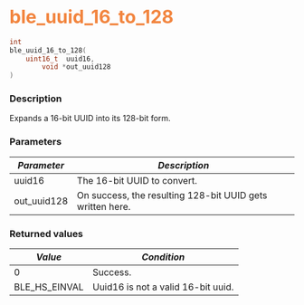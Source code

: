 ## <font color="#F2853F" style="font-size:24pt">ble\_uuid\_16\_to\_128</font>

```c
int
ble_uuid_16_to_128(
    uint16_t  uuid16,
        void *out_uuid128
)
```

### Description

Expands a 16-bit UUID into its 128-bit form.

### Parameters

| *Parameter* | *Description* |
|-------------|---------------|
| uuid16 | The 16-bit UUID to convert. |
| out\_uuid128 | On success, the resulting 128-bit UUID gets written here. |

### Returned values

| *Value* | *Condition* |
|---------|-------------|
| 0 | Success. |
| BLE\_HS\_EINVAL | Uuid16 is not a valid 16-bit uuid. |
